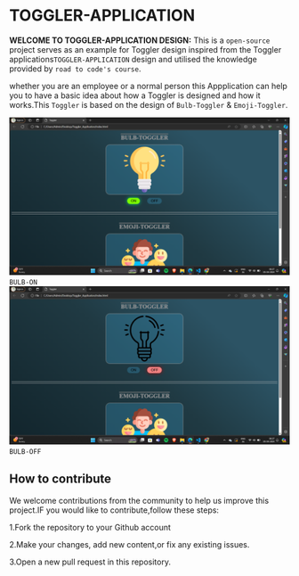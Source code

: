 # TOGGLER-APPLICATION

**WELCOME TO TOGGLER-APPLICATION DESIGN:**
This is a `open-source` project serves as an example for Toggler design inspired from the Toggler applications` TOGGLER-APPLICATION
` design and utilised the knowledge provided by `road to code's
course`.

whether you are an employee or a normal person this Appplication can help you to have a basic idea about how a Toggler is designed and how it  works.This `Toggler` is based on the design of `Bulb-Toggler` & `Emoji-Toggler`.

![output](bulb-onoutput.png)
`BULB-ON`
![output](bulb-offoutput.png)
`BULB-OFF`


## How to contribute 

We welcome contributions from the community to help us improve this project.IF you would like to contribute,follow these steps:

1.Fork the repository to your Github account 

2.Make your changes, add new content,or fix any existing issues.

3.Open a new pull request in this repository.

